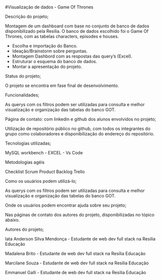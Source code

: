 #Visualização de dados - Game Of Thrones

Descrição do projeto;

Montagem de um dashboard com base no conjunto de banco de dados disponibilizado pela Resilia. O banco de dados escolhido foi o Game Of Thrones, com as tabelas characters, episodes e houses. 

- Escolha e importação do Banco.
- Ideação/Brainstorm sobre perguntas.
- Montagem Dashbord com as respostas das query’s (Excel).
- Estruturar o esquema do banco de dados.
- Montar a apresentação do projeto.

Status do projeto;

O projeto se encontra em fase final de desenvolvimento.

Funcionalidades;

As querys com os filtros podem ser utilizadas para consulta e melhor visualização e organização das tabelas do banco GOT.

Página de contato: com linkedin e github dos alunos envolvidos no projeto;

Utilização de repositório público no github, com todos os integrantes do grupo como colaboradores e disponibilização do endereço do repositório.

Tecnologias utilizadas;

MySQL workbench - EXCEL - Vs Code

Metodologias agéis

Checklist Scrum
Product Backlog
Trello

Como os usuários podem utilizá-lo;

As querys com os filtros podem ser utilizadas para consulta e melhor visualização e organização das tabelas do banco GOT.

Onde os usuários podem encontrar ajuda sobre seu projeto;

Nas páginas de contato dos autores do projeto, disponibilizadas no tópico abaixo.

Autores do projeto;

Iata Anderson Silva Mendonça - Estudante de web dev full stack na Resilia Educação

Madalena Brito - Estudante de web dev full stack na Resilia Educação

 Marcilane Souza - Estudante de web dev full stack na Resilia Educação

 Emmanuel Galli - Estudante de web dev full stack na Resilia Educação

  

